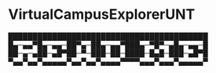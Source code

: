 # VirtualCampusExplorerUNT

█████████████████████████████████████████
█▄─▄▄▀█▄─▄▄─██▀▄─██▄─▄▄▀███▄─▀█▀─▄█▄─▄▄─█
██─▄─▄██─▄█▀██─▀─███─██─████─█▄█─███─▄█▀█
▀▄▄▀▄▄▀▄▄▄▄▄▀▄▄▀▄▄▀▄▄▄▄▀▀▀▀▄▄▄▀▄▄▄▀▄▄▄▄▄▀
